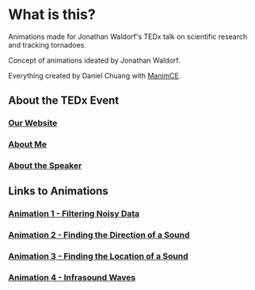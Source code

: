 # What is this?

Animations made for Jonathan Waldorf's TEDx talk on scientific research and tracking tornadoes.

Concept of animations ideated by Jonathan Waldorf.

Everything created by Daniel Chuang with [ManimCE](manim.community).

## About the TEDx Event

### [Our Website](http://daniel-chuang.github.io/tedx-website/)

### [About Me](http://daniel-chuang.github.io/tedx-website/team/daniel-c/)

### [About the Speaker](http://daniel-chuang.github.io/tedx-website/speakers/jonathan-w/)

## Links to Animations

### [Animation 1 - Filtering Noisy Data](https://www.youtube.com/watch?v=UKVdp-galg8)

### [Animation 2 - Finding the Direction of a Sound](https://www.youtube.com/watch?v=Hm9rJg_XDrE)

### [Animation 3 - Finding the Location of a Sound](https://www.youtube.com/watch?v=kvnmjWhWxz0)

### [Animation 4 - Infrasound Waves](https://www.youtube.com/watch?v=PJ0cwJvFgd8)